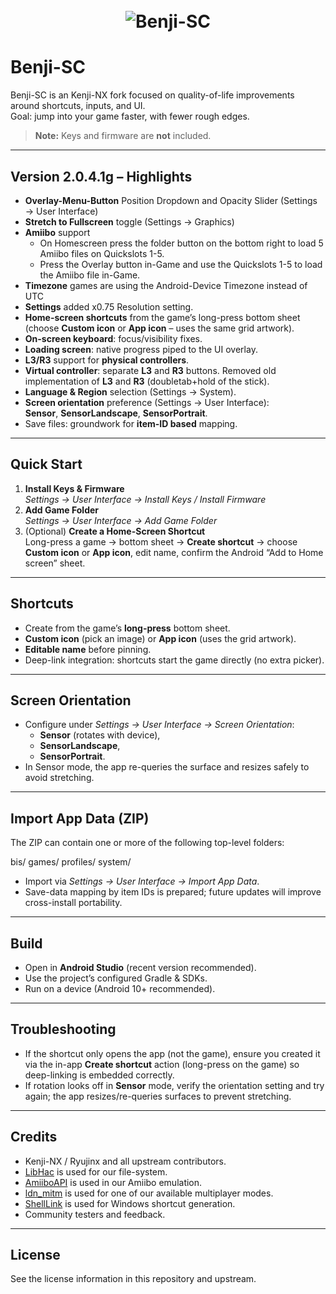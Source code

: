 <h1 align="center">
  <br>
  <img src="https://git.ryujinx.app/BeZide/kenji-sc/-/raw/libryujinx_bionic/distribution/misc/Logo_benji.png" alt="Benji-SC">
  <br>


# Benji-SC

Benji-SC is an Kenji-NX fork focused on quality-of-life improvements around shortcuts, inputs, and UI.  
Goal: jump into your game faster, with fewer rough edges.

> **Note:** Keys and firmware are **not** included.

---

## Version 2.0.4.1g – Highlights

- **Overlay-Menu-Button** Position Dropdown and Opacity Slider (Settings → User Interface)
- **Stretch to Fullscreen** toggle (Settings → Graphics)
- **Amiibo** support
    - On Homescreen press the folder button on the bottom right to load 5 Amiibo files on Quickslots 1-5.
    - Press the Overlay button in-Game and use the Quickslots 1-5 to load the Amiibo file in-Game.
- **Timezone** games are using the Android-Device Timezone instead of UTC
- **Settings** added x0.75 Resolution setting.
- **Home-screen shortcuts** from the game’s long-press bottom sheet  
  (choose **Custom icon** or **App icon** – uses the same grid artwork).
- **On-screen keyboard**: focus/visibility fixes.
- **Loading screen**: native progress piped to the UI overlay.
- **L3/R3** support for **physical controllers**.
- **Virtual controller**: separate **L3** and **R3** buttons. Removed old implementation of **L3** and **R3** (doubletab+hold of the stick).
- **Language & Region** selection (Settings → System).
- **Screen orientation** preference (Settings → User Interface):  
  **Sensor**, **SensorLandscape**, **SensorPortrait**.
- Save files: groundwork for **item-ID based** mapping.

---

## Quick Start

1. **Install Keys & Firmware**  
   *Settings → User Interface → Install Keys / Install Firmware*
2. **Add Game Folder**  
   *Settings → User Interface → Add Game Folder*
3. (Optional) **Create a Home-Screen Shortcut**  
   Long-press a game → bottom sheet → **Create shortcut** → choose **Custom icon** or **App icon**, edit name, confirm the Android “Add to Home screen” sheet.

---

## Shortcuts

- Create from the game’s **long-press** bottom sheet.
- **Custom icon** (pick an image) or **App icon** (uses the grid artwork).
- **Editable name** before pinning.
- Deep-link integration: shortcuts start the game directly (no extra picker).

---

## Screen Orientation

- Configure under *Settings → User Interface → Screen Orientation*:
  - **Sensor** (rotates with device),
  - **SensorLandscape**,
  - **SensorPortrait**.
- In Sensor mode, the app re-queries the surface and resizes safely to avoid stretching.

---

## Import App Data (ZIP)

The ZIP can contain one or more of the following top-level folders:

bis/
games/
profiles/
system/

- Import via *Settings → User Interface → Import App Data*.
- Save-data mapping by item IDs is prepared; future updates will improve cross-install portability.

---

## Build

- Open in **Android Studio** (recent version recommended).
- Use the project’s configured Gradle & SDKs.
- Run on a device (Android 10+ recommended).

---

## Troubleshooting

- If the shortcut only opens the app (not the game), ensure you created it via the in-app **Create shortcut** action (long-press on the game) so deep-linking is embedded correctly.
- If rotation looks off in **Sensor** mode, verify the orientation setting and try again; the app resizes/re-queries surfaces to prevent stretching.

---

## Credits

- Kenji-NX / Ryujinx and all upstream contributors.
- [LibHac](https://github.com/Thealexbarney/LibHac) is used for our file-system.
- [AmiiboAPI](https://www.amiiboapi.com) is used in our Amiibo emulation.
- [ldn_mitm](https://github.com/spacemeowx2/ldn_mitm) is used for one of our available multiplayer modes.
- [ShellLink](https://github.com/securifybv/ShellLink) is used for Windows shortcut generation.
- Community testers and feedback.

---

## License

See the license information in this repository and upstream.
